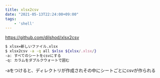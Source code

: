 ```yaml
---
title: xlsx2csv
date: "2021-05-13T22:24:00+09:00"
tags:
    - 'shell'
---
```


<https://github.com/dilshod/xlsx2csv>

```sh
$ xlsx=新しいファイル.xlsx
$ xlsx2csv -a -q all $xlsx ${xlsx/.xlsx/}
-a: すべてのシートをcsvにする
-q: カラムをダブルクウォートで囲む
```

-aをつけると、ディレクトリが作成されその中にシートごとにcsvが作られる
